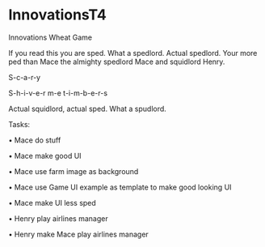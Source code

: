 # InnovationsT4
Innovations Wheat Game

If you read this you are sped. What a spedlord. Actual spedlord. Your more ped than Mace the almighty spedlord Mace and squidlord Henry.

S-c-a-r-y

S-h-i-v-e-r m-e t-i-m-b-e-r-s

Actual squidlord, actual sped. What a spudlord.

Tasks:

• Mace do stuff

• Mace make good UI

• Mace use farm image as background

• Mace use Game UI example as template to make good looking UI

• Mace make UI less sped

• Henry play airlines manager

• Henry make Mace play airlines manager


